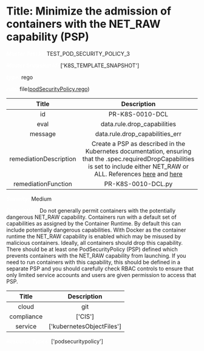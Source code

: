 



# Title: Minimize the admission of containers with the NET_RAW capability (PSP)


***<font color="white">Master Test Id:</font>*** TEST_POD_SECURITY_POLICY_3

***<font color="white">Master Snapshot Id:</font>*** ['K8S_TEMPLATE_SNAPSHOT']

***<font color="white">type:</font>*** rego

***<font color="white">rule:</font>*** file([podSecurityPolicy.rego])  
  
  
  
  

|Title|Description|
| :---: | :---: |
|id|PR-K8S-0010-DCL|
|eval|data.rule.drop_capabilities|
|message|data.rule.drop_capabilities_err|
|remediationDescription|Create a PSP as described in the Kubernetes documentation, ensuring that the .spec.requiredDropCapabilities is set to include either NET_RAW or ALL. References <a href='https://kubernetes.io/docs/concepts/policy/pod-security-policy/#enabling-pod-security-policies' target='_blank'>here</a> and <a href='https://www.nccgroup.trust/uk/our-research/abusing-privileged-and-unprivileged-linux-containers/' target='_blank'>here</a>|
|remediationFunction|PR-K8S-0010-DCL.py|


***<font color="white">Severity:</font>*** Medium

***<font color="white">Description:</font>*** Do not generally permit containers with the potentially dangerous NET_RAW capability. Containers run with a default set of capabilities as assigned by the Container Runtime. By default this can include potentially dangerous capabilities. With Docker as the container runtime the NET_RAW capability is enabled which may be misused by malicious containers. Ideally, all containers should drop this capability. There should be at least one PodSecurityPolicy (PSP) defined which prevents containers with the NET_RAW capability from launching. If you need to run containers with this capability, this should be defined in a separate PSP and you should carefully check RBAC controls to ensure that only limited service accounts and users are given permission to access that PSP.  
  
  

|Title|Description|
| :---: | :---: |
|cloud|git|
|compliance|['CIS']|
|service|['kubernetesObjectFiles']|


***<font color="white">Resource Types:</font>*** ['podsecuritypolicy']


[podSecurityPolicy.rego]: https://github.com/prancer-io/prancer-compliance-test/tree/master/kubernetes/iac/podSecurityPolicy.rego
